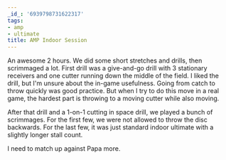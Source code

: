 ```yaml
---
_id_: '6939798731622317'
tags:
- amp
- ultimate
title: AMP Indoor Session
---
```


An awesome 2 hours. We did some short stretches and drills, then scrimmaged a lot. First drill was a give-and-go drill with 3 stationary receivers and one cutter running down the middle of the field. I liked the drill, but I'm unsure about the in-game usefulness. Going from catch to throw quickly was good practice. But when I try to do this move in a real game, the hardest part is throwing to a moving cutter while also moving. 

After that drill and a 1-on-1 cutting in space drill, we played a bunch of scrimmages. For the first few, we were not allowed to throw the disc backwards. For the last few, it was just standard indoor ultimate with a slightly longer stall count. 

I need to match up against Papa more.
